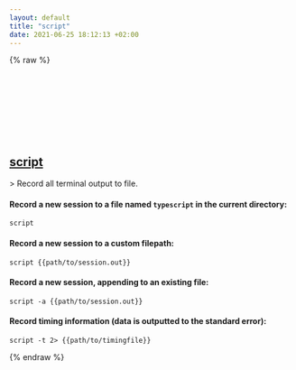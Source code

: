 ```yaml
---
layout: default
title: "script"
date: 2021-06-25 18:12:13 +02:00
---
```

{% raw %}
<h2 id="script">
  <a href="/en/linux/script.html">script</a> <a href="#script"><svg class="icon">
    <use href="/assets/images/unicode_sprite.svg#link" />
  </svg></a>
</h2>
> Record all terminal output to file.

#### Record a new session to a file named `typescript` in the current directory:
```shell
script
```
#### Record a new session to a custom filepath:
```shell
script {{path/to/session.out}}
```
#### Record a new session, appending to an existing file:
```shell
script -a {{path/to/session.out}}
```
#### Record timing information (data is outputted to the standard error):
```shell
script -t 2> {{path/to/timingfile}}
```
{% endraw %}
